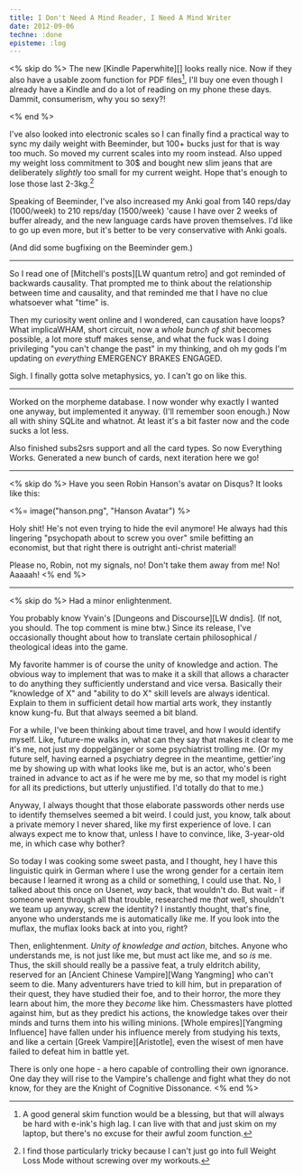 ```yaml
---
title: I Don't Need A Mind Reader, I Need A Mind Writer
date: 2012-09-06
techne: :done
episteme: :log
---
```


<% skip do %>
The new [Kindle Paperwhite][] looks really nice. Now if they also have a usable zoom function for PDF files[^skim], I'll buy one even though I already have a Kindle and do a lot of reading on my phone these days. Dammit, consumerism, why you so sexy?!

[^skim]:
    A good general skim function would be a blessing, but that will always be hard with e-ink's high lag. I can live with that and just skim on my laptop, but there's no excuse for their awful zoom function.

<% end %>

I've also looked into electronic scales so I can finally find a practical way to sync my daily weight with Beeminder, but 100+ bucks just for that is way too much. So moved my current scales into my room instead. Also upped my weight loss commitment to 30$ and bought new slim jeans that are deliberately *slightly* too small for my current weight. Hope that's enough to lose those last 2-3kg.[^lose]

[^lose]: I find those particularly tricky because I can't just go into full Weight Loss Mode without screwing over my workouts.

Speaking of Beeminder, I've also increased my Anki goal from 140 reps/day (1000/week) to 210 reps/day (1500/week) 'cause I have over 2 weeks of buffer already, and the new language cards have proven themselves. I'd like to go up even more, but it's better to be very conservative with Anki goals.

(And did some bugfixing on the Beeminder gem.)

---

So I read one of [Mitchell's posts][LW quantum retro] and got reminded of backwards causality. That prompted me to think about the relationship between time and causality, and that reminded me that I have no clue whatsoever what "time" is.

Then my curiosity went online and I wondered, can causation have loops? What implicaWHAM, short circuit, now a *whole bunch of shit* becomes possible, a lot more stuff makes sense, and what the fuck was I doing privileging "you can't change the past" in my thinking, and oh my gods I'm updating on *everything* EMERGENCY BRAKES ENGAGED.

Sigh. I finally gotta solve metaphysics, yo. I can't go on like this.

---

Worked on the morpheme database. I now wonder why exactly I wanted one anyway, but implemented it anyway. (I'll remember soon enough.) Now all with shiny SQLite and whatnot. At least it's a bit faster now and the code sucks a lot less.

Also finished subs2srs support and all the card types. So now Everything Works. Generated a new bunch of cards, next iteration here we go!

---

<% skip do %>
Have you seen Robin Hanson's avatar on Disqus? It looks like this:

<%= image("hanson.png", "Hanson Avatar") %>

Holy shit! He's not even trying to hide the evil anymore! He always had this lingering "psychopath about to screw you over" smile befitting an economist, but that right there is outright anti-christ material!

Please no, Robin, not my signals, no! Don't take them away from me! No! Aaaaah!
<% end %>

---

<% skip do %>
Had a minor enlightenment.

You probably know Yvain's [Dungeons and Discourse][LW dndis]. (If not, you should. The top comment is mine btw.) Since its release, I've occasionally thought about how to translate certain philosophical / theological ideas into the game.

My favorite hammer is of course the unity of knowledge and action. The obvious way to implement that was to make it a skill that allows a character to do anything they sufficiently understand and vice versa. Basically their "knowledge of X" and "ability to do X" skill levels are always identical. Explain to them in sufficient detail how martial arts work, they instantly know kung-fu. But that always seemed a bit bland.

For a while, I've been thinking about time travel, and how I would identify myself. Like, future-me walks in, what can they say that makes it clear to me it's me, not just my doppelgänger or some psychiatrist trolling me. (Or my future self, having earned a psychiatry degree in the meantime, gettier'ing me by showing up with what looks like me, but is an actor, who's been trained in advance to act as if he were me by me, so that my model is right for all its predictions, but utterly unjustified. I'd totally do that to me.)

Anyway, I always thought that those elaborate passwords other nerds use to identify themselves seemed a bit weird. I could just, you know, talk about a private memory I never shared, like my first experience of love. I can always expect me to know that, unless I have to convince, like, 3-year-old me, in which case why bother?

So today I was cooking some sweet pasta, and I thought, hey I have this linguistic quirk in German where I use the wrong gender for a certain item because I learned it wrong as a child or something, I could use that. No, I talked about this once on Usenet, *way* back, that wouldn't do. But wait - if someone went through all that trouble, researched me *that* well, shouldn't we team up anyway, screw the identity? I instantly thought, that's fine, anyone who understands me is automatically *like* me. If you look into the muflax, the muflax looks back at into you, right?

Then, enlightenment. *Unity of knowledge and action*, bitches. Anyone who understands me, is not just like me, but must act like me, and so *is* me. Thus, the skill should really be a passive feat, a truly eldritch ability, reserved for an [Ancient Chinese Vampire][Wang Yangming] who can't seem to die. Many adventurers have tried to kill him, but in preparation of their quest, they have studied their foe, and to their horror, the more they learn about him, the more they *become* like him. Chessmasters have plotted against him, but as they predict his actions, the knowledge takes over their minds and turns them into his willing minions. [Whole empires][Yangming Influence] have fallen under his influence merely from studying his texts, and like a certain [Greek Vampire][Aristotle], even the wisest of men have failed to defeat him in battle yet.

There is only one hope - a hero capable of controlling their own ignorance. One day they will rise to the Vampire's challenge and fight what they do not know, for they are the Knight of Cognitive Dissonance.
<% end %>
